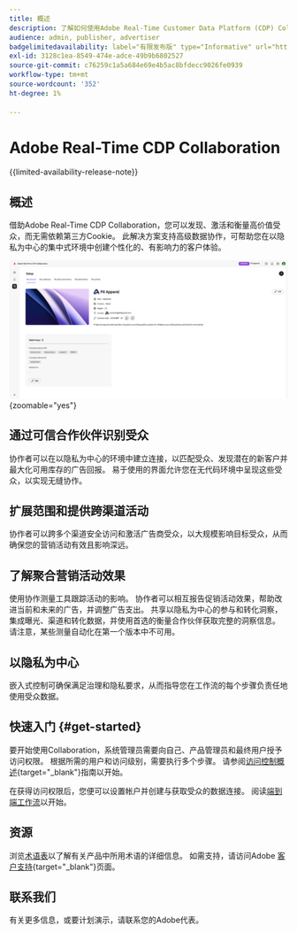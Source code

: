 ```yaml
---
title: 概述
description: 了解如何使用Adobe Real-Time Customer Data Platform (CDP) Collaboration发现、激活和衡量高价值受众，而无需依赖第三方Cookie。
audience: admin, publisher, advertiser
badgelimitedavailability: label="有限发布版" type="Informative" url="https://helpx.adobe.com/legal/product-descriptions/real-time-customer-data-platform-collaboration.html newtab=true"
exl-id: 3128c1ea-8549-474e-adce-49b9b6802527
source-git-commit: c76259c1a5a684e69e4b5ac8bfdecc9026fe0939
workflow-type: tm+mt
source-wordcount: '352'
ht-degree: 1%

---
```


# Adobe Real-Time CDP Collaboration

{{limited-availability-release-note}}

## 概述

借助Adobe Real-Time CDP Collaboration，您可以发现、激活和衡量高价值受众，而无需依赖第三方Cookie。 此解决方案支持高级数据协作，可帮助您在以隐私为中心的集中式环境中创建个性化的、有影响力的客户体验。

![Real-Time CDP Collaboration设置页面，显示组织。](/help/assets/overview/home.png){zoomable="yes"}

## 通过可信合作伙伴识别受众

协作者可以在以隐私为中心的环境中建立连接，以匹配受众、发现潜在的新客户并最大化可用库存的广告回报。 易于使用的界面允许您在无代码环境中呈现这些受众，以实现无缝协作。

## 扩展范围和提供跨渠道活动

协作者可以跨多个渠道安全访问和激活广告商受众，以大规模影响目标受众，从而确保您的营销活动有效且影响深远。

## 了解聚合营销活动效果

使用协作测量工具跟踪活动的影响。 协作者可以相互报告促销活动效果，帮助改进当前和未来的广告，并调整广告支出。 共享以隐私为中心的参与和转化洞察，集成曝光、渠道和转化数据，并使用首选的衡量合作伙伴获取完整的洞察信息。 请注意，某些测量自动化在第一个版本中不可用。

## 以隐私为中心

嵌入式控制可确保满足治理和隐私要求，从而指导您在工作流的每个步骤负责任地使用受众数据。

## 快速入门 {#get-started}

要开始使用Collaboration，系统管理员需要向自己、产品管理员和最终用户授予访问权限。 根据所需的用户和访问级别，需要执行多个步骤。 请参阅[访问控制概述](/help/guide/permissions/overview.md){target="_blank"}指南以开始。

在获得访问权限后，您便可以设置帐户并创建与获取受众的数据连接。 阅读[端到端工作流](/help/guide/overview/end-to-end-workflow.md)以开始。

## 资源

浏览[术语表](/help/guide/glossary.md)以了解有关产品中所用术语的详细信息。 如需支持，请访问Adobe [客户支持](https://experienceleague.adobe.com/home?lang=en&support-tab=open-ticket#support){target="_blank"}页面。

## 联系我们

有关更多信息，或要计划演示，请联系您的Adobe代表。
